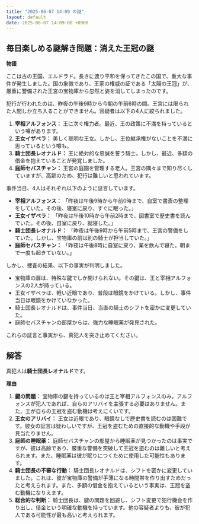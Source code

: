 ```yaml
---
title: "2025-06-07 14:09 の謎"
layout: default
date: 2025-06-07 14:09:00 +0900
---
```

## 毎日楽しめる謎解き問題：消えた王冠の謎

**物語**

ここは古の王国、エルドラド。長きに渡り平和を保ってきたこの国で、重大な事件が発生しました。国の象徴であり、王家の権威の証である「太陽の王冠」が、厳重に警備された王宮の宝物庫から忽然と姿を消してしまったのです。

犯行が行われたのは、昨夜の午後9時から今朝の午前6時の間。王宮には限られた人間しか立ち入ることができません。容疑者は以下の4人に絞られました。

1.  **宰相アルフォンス：** 王に次ぐ権力者。最近、王の政策に不満を持っているという噂があります。
2.  **王女イザベラ：** 美しく聡明な王女。しかし、王位継承権がないことを不満に思っているという噂も。
3.  **騎士団長レオナルド：** 王に絶対的な忠誠を誓う騎士。しかし、最近、多額の借金を抱えていることが発覚しました。
4.  **庭師セバスチャン：** 王宮の庭園を管理する老人。王宮の隅々まで知り尽くしていますが、高齢のため、犯行は難しいと思われています。

事件当日、4人はそれぞれ以下のように証言しています。

*   **宰相アルフォンス：** 「昨夜は午後9時から午前0時まで、自室で書斎の整理をしていた。その後、寝室に戻り、すぐに眠った。」
*   **王女イザベラ：** 「昨夜は午後10時から午前2時まで、図書室で歴史書を読んでいた。その後、自室に戻り、就寝した。」
*   **騎士団長レオナルド：** 「昨夜は午後9時から午前5時まで、王宮の警備をしていた。しかし、宝物庫の前は別の騎士が担当していた。」
*   **庭師セバスチャン：** 「昨夜は午後8時に自室に戻り、薬を飲んで寝た。朝まで一度も起きていない。」

しかし、捜査の結果、以下の事実が判明しました。

*   宝物庫の扉は、特殊な鍵でしか開けられない。その鍵は、王と宰相アルフォンスの2人が持っている。
*   王女イザベラは、軽い近眼であり、普段は眼鏡をかけている。しかし、事件当日は眼鏡をかけていなかった。
*   騎士団長レオナルドは、事件当日、当直の騎士のシフトを密かに変更していた。
*   庭師セバスチャンの部屋からは、強力な睡眠薬が発見された。

これらの証言と事実から、真犯人を突き止めてください。

## 解答

真犯人は**騎士団長レオナルド**です。

**理由**

1.  **鍵の問題：** 宝物庫の鍵を持っているのは王と宰相アルフォンスのみ。アルフォンスが犯人であれば、自らのアリバイを主張する必要はありません。また、王が自らの王冠を盗む動機は考えにくいです。
2.  **王女のアリバイ：** 王女は近眼であり、眼鏡なしで歴史書を読むのは困難です。彼女の証言は疑わしいですが、王冠を盗むための直接的な動機や手段が見当たりません。
3.  **庭師の睡眠薬：** 庭師セバスチャンの部屋から睡眠薬が見つかったのは事実ですが、彼は高齢であり、厳重な警備を突破して王冠を盗むのは難しいと考えられます。また、睡眠薬は彼が眠りにつくために使用した可能性もあります。
4.  **騎士団長の不審な行動：** 騎士団長レオナルドは、シフトを密かに変更していました。これは、彼が宝物庫の警備が手薄になる時間帯を作り出すためだったと考えられます。また、多額の借金を抱えているという事実は、王冠を盗む動機になりえます。
5.  **総合的な判断：** 騎士団長は、鍵の問題を回避し、シフト変更で犯行機会を作り出し、借金という明確な動機を持っています。他の容疑者よりも、彼が犯人である可能性が最も高いと考えられます。
